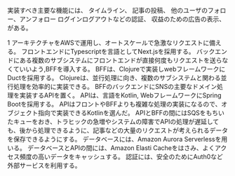 

実装すべき主要な機能には、
タイムライン、
記事の投稿、
他のユーザのフォロー、アンフォロー
ログインログアウトなどの認証、
収益のための広告の表示、
がある。

1
アーキテクチャをAWSで運用し、オートスケールで急激なリクエストに備える。
フロントエンドにTypescriptを言語としてNext.jsを採用する。
バックエンドにある複数のサブシステムにフロントエンドが直接何度もリクエストを送らなくていいよう,BFFを導入する。
BFFは、Clojureで実装しwebフレームワークにDuctを採用する。
Clojureは、並行処理に向き、複数のサブシステムと関わる並行処理を効率的に実装できる。
BFFのバックエンドにSNSの主要なドメイン処理を実装するAPIを置く。
APIは、言語をKotlin,  WebフレームワークにSpring Bootを採用する。
APIはフロントやBFFよりも複雑な処理の実装になるので、オブジェクト指向で実装できるKotlinを選んだ。
APIとBFFの間にはSQSをもちいたキューをおき、トラヒックの急増やシステムの障害でAPIの処理が遅延しても、後から処理できるように、記事などの大量のリクエストが考えられるデータを保存できるようにする。
データベースには、Amazon Aurora Serverlessを用いる。
データベースとAPIの間には、Amazon Elasti Cacheをはさみ、よくアクセス頻度の高いデータをキャッシュする。
認証には、安全のためにAuth0など外部サービスを利用する。